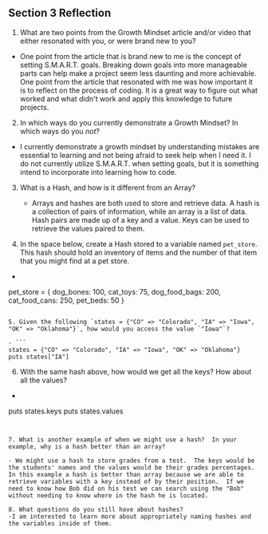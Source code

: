 ## Section 3 Reflection

1. What are two points from the Growth Mindset article and/or video that either resonated with you, or were brand new to you?

  - One point from the article that is brand new to me is the concept of setting S.M.A.R.T. goals.  Breaking down goals into more manageable parts can help make a project seem less daunting and more achievable.  One point from the article that resonated with me was how important it is to reflect on the process of coding.  It is a great way to figure out what worked and what didn't work and apply this knowledge to future projects.  

2. In which ways do you currently demonstrate a Growth Mindset? In which ways do you _not_?

  - I currently demonstrate a growth mindset by understanding mistakes are essential to learning and not being afraid to seek help when I need it.  I do not currently utilize S.M.A.R.T. when setting goals, but it is something intend to incorporate into learning how to code.  

3. What is a Hash, and how is it different from an Array?

    - Arrays and hashes are both used to store and retrieve data.  A hash is a collection of pairs of information, while an array is a list of data.  Hash pairs are made up of a key and a value.  Keys can be used to retrieve the values paired to them.   

4. In the space below, create a Hash stored to a variable named `pet_store`.  This hash should hold an inventory of items and the number of that item that you might find at a pet store.

  - ```
  pet_store = {
    dog_bones: 100,
    cat_toys: 75,
    dog_food_bags: 200,
    cat_food_cans: 250,
    pet_beds: 50
  }
  ```

5. Given the following `states = {"CO" => "Colorado", "IA" => "Iowa", "OK" => "Oklahoma"}`, how would you access the value `"Iowa"`?

  - ```
  states = {"CO" => "Colorado", "IA" => "Iowa", "OK" => "Oklahoma"}
  puts states["IA"]
  ```

6. With the same hash above, how would we get all the keys?  How about all the values?

  - ```
  puts states.keys
  puts states.values
  ```


7. What is another example of when we might use a hash?  In your example, why is a hash better than an array?

  - We might use a hash to store grades from a test.  The keys would be the students' names and the values would be their grades percentages.  In this example a hash is better than array because we are able to retrieve variables with a key instead of by their position.  If we need to know how Bob did on his test we can search using the "Bob" without needing to know where in the hash he is located.    

8. What questions do you still have about hashes?
  -I am interested to learn more about appropriately naming hashes and the variables inside of them.
